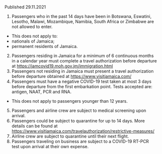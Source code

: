 Published 29.11.2021
1. Passengers who in the past 14 days have been in Botswana, Eswatini, Lesotho, Malawi, Mozambique, Namibia, South Africa or Zimbabwe are not allowed to enter.
- This does not apply to:
- nationals of Jamaica;
- permanent residents of Jamaica.
2. Passengers residing in Jamaica for a minimum of 6 continuous months in a calendar year must complete a travel authorization before departure at <a href="https://jamcovid19.moh.gov.jm/immigration.html">https://jamcovid19.moh.gov.jm/immigration.html</a>
3. Passengers not residing in Jamaica must present a travel authorization before departure obtained at <a href="https://www.visitjamaica.com/">https://www.visitjamaica.com/</a>
4. Passengers must have a negative COVID-19 test taken at most 3 days before departure from the first embarkation point. Tests accepted are: antigen, NAAT, PCR and RNA.
- This does not apply to passengers younger than 12 years.
5. Passengers and airline crew are subject to medical screening upon arrival.
6. Passengers could be subject to quarantine for up to 14 days. More details can be found at <a href="https://www.visitjamaica.com/travelauthorization/restrictive-measures/">https://www.visitjamaica.com/travelauthorization/restrictive-measures/</a>
7. Airline crew are subject to quarantine until their next flight.
8. Passengers traveling on business are subject to a COVID-19 RT-PCR test upon arrival at their own expense.
